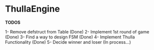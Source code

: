 # ThullaEngine

**TODOS**

1- Remove defstruct from Table (Done)
2- Implement 1st round of game (Done)
3- Find a way to design FSM (Done)
4- Implement Thulla Functionality (Done)
5- Decide winner and loser (In process...)



